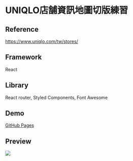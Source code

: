 # UNIQLO店舗資訊地圖切版練習

## Reference
https://www.uniqlo.com/tw/stores/

## Framework
React

## Library
React router, Styled Components, Font Awesome

## Demo
[GitHub Pages](https://yeeway0609.github.io/uniqlo-store-map-clone/)

## Preview
![](public/preview.png)
